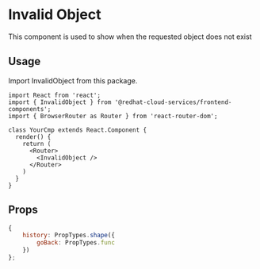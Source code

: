 # Invalid Object

This component is used to show when the requested object does not exist

## Usage

Import InvalidObject from this package.

```JSX
import React from 'react';
import { InvalidObject } from '@redhat-cloud-services/frontend-components';
import { BrowserRouter as Router } from 'react-router-dom';

class YourCmp extends React.Component {
  render() {
    return (
      <Router>
        <InvalidObject />
      </Router>
    )
  }
}
```

## Props

```javascript
{
    history: PropTypes.shape({
        goBack: PropTypes.func
    })
};
```
